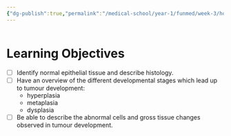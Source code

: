 ```yaml
---
{"dg-publish":true,"permalink":"/medical-school/year-1/funmed/week-3/how-do-tumours-develop/","tags":["funmed"]}
---
```


```table-of-contents
```
# Learning Objectives
- [ ] Identify normal epithelial tissue and describe histology.
- [ ] Have an overview of the different developmental stages which lead up to tumour development:
	- hyperplasia
	- metaplasia
	- dysplasia
- [ ] Be able to describe the abnormal cells and gross tissue changes observed in tumour development.

# 